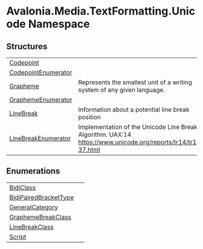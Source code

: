 # Avalonia.Media.TextFormatting.Unicode Namespace






## Structures
<table>
<tr>
<td><a href="T_Avalonia_Media_TextFormatting_Unicode_Codepoint">Codepoint</a></td>
<td> </td>
</tr>
<tr>
<td><a href="T_Avalonia_Media_TextFormatting_Unicode_CodepointEnumerator">CodepointEnumerator</a></td>
<td> </td>
</tr>
<tr>
<td><a href="T_Avalonia_Media_TextFormatting_Unicode_Grapheme">Grapheme</a></td>
<td>Represents the smallest unit of a writing system of any given language.</td>
</tr>
<tr>
<td><a href="T_Avalonia_Media_TextFormatting_Unicode_GraphemeEnumerator">GraphemeEnumerator</a></td>
<td> </td>
</tr>
<tr>
<td><a href="T_Avalonia_Media_TextFormatting_Unicode_LineBreak">LineBreak</a></td>
<td>Information about a potential line break position</td>
</tr>
<tr>
<td><a href="T_Avalonia_Media_TextFormatting_Unicode_LineBreakEnumerator">LineBreakEnumerator</a></td>
<td>Implementation of the Unicode Line Break Algorithm. UAX:14 <a href="https://www.unicode.org/reports/tr14/tr14-37.html" target="_blank" rel="noopener noreferrer">https://www.unicode.org/reports/tr14/tr14-37.html</a></td>
</tr>
</table>

## Enumerations
<table>
<tr>
<td><a href="T_Avalonia_Media_TextFormatting_Unicode_BidiClass">BidiClass</a></td>
<td> </td>
</tr>
<tr>
<td><a href="T_Avalonia_Media_TextFormatting_Unicode_BidiPairedBracketType">BidiPairedBracketType</a></td>
<td> </td>
</tr>
<tr>
<td><a href="T_Avalonia_Media_TextFormatting_Unicode_GeneralCategory">GeneralCategory</a></td>
<td> </td>
</tr>
<tr>
<td><a href="T_Avalonia_Media_TextFormatting_Unicode_GraphemeBreakClass">GraphemeBreakClass</a></td>
<td> </td>
</tr>
<tr>
<td><a href="T_Avalonia_Media_TextFormatting_Unicode_LineBreakClass">LineBreakClass</a></td>
<td> </td>
</tr>
<tr>
<td><a href="T_Avalonia_Media_TextFormatting_Unicode_Script">Script</a></td>
<td> </td>
</tr>
</table>